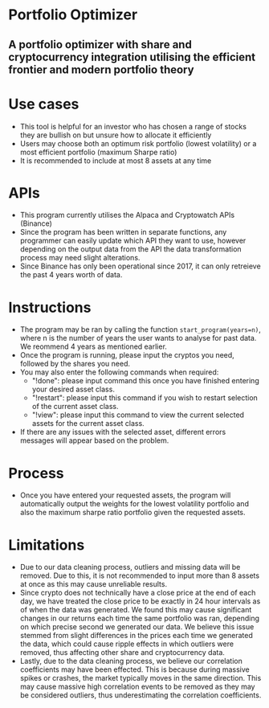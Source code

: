 # Portfolio Optimizer
## A portfolio optimizer with share and cryptocurrency integration utilising the efficient frontier and modern portfolio theory

# Use cases
* This tool is helpful for an investor who has chosen a range of stocks they are bullish on but unsure how to allocate it efficiently 
* Users may choose both an optimum risk portfolio (lowest volatility) or a most efficient portfolio (maximum Sharpe ratio)
* It is recommended to include at most 8 assets at any time

# APIs
* This program currently utilises the Alpaca and Cryptowatch APIs (Binance)
* Since the program has been written in separate functions, any programmer can easily update which API they want to use, however depending on the output data from the API the data transformation process may need slight alterations. 
* Since Binance has only been operational since 2017, it can only retreieve the past 4 years worth of data. 

# Instructions 
* The program may be ran by calling the function `start_program(years=n)`, where n is the number of years the user wants to analyse for past data. We reommend 4 years as mentioned earlier. 
* Once the program is running, please input the cryptos you need, followed by the shares you need. 
* You may also enter the following commands when required:
    * "!done": please input command this once you have finished entering your desired asset class.
    * "!restart": please input this command if you wish to restart selection of the current asset class.
    * "!view": please input this command to view the current selected assets for the current asset class. 
* If there are any issues with the selected asset, different errors messages will appear based on the problem. 

# Process 
* Once you have entered your requested assets, the program will automatically output the weights for the lowest volatility portfolio and also the maximum sharpe ratio portfolio given the requested assets. 

# Limitations
* Due to our data cleaning process, outliers and missing data will be removed. Due to this, it is not recommended to input more than 8 assets at once as this may cause unreliable results. 
* Since crypto does not technically have a close price at the end of each day, we have treated the close price to be exactly in 24 hour intervals as of when the data was generated. We found this may cause significant changes in our returns each time the same portfolio was ran, depending on which precise second we generated our data. We believe this issue stemmed from slight differences in the prices each time we generated the data, which could cause ripple effects in which outliers were removed, thus affecting other share and cryptocurrency data.
* Lastly, due to the data cleaning process, we believe our correlation coefficients may have been effected. This is because during massive spikes or crashes, the market typically moves in the same direction. This may cause massive high correlation events to be removed as they may be considered outliers, thus underestimating the correlation coefficients. 